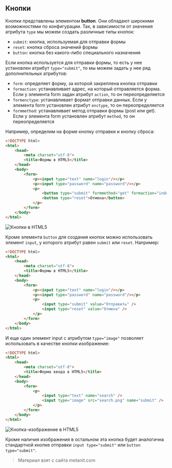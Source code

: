 ## Кнопки

Кнопки представлены элементом **button**. Они обладают широкими возможностями по конфигурации. Так, в зависимости от значения атрибута `type` мы можем создать различные типы кнопок:
- `submit`: кнопка, используемая для отправки формы
- `reset`: кнопка сброса значений формы
- `button`: кнопка без какого-либо специального назначения

Если кнопка используется для отправки формы, то есть у нее установлен атрибут `type="submit"`, то мы можем задать у нее ряд дополнительных атрибутов:
- `form`: определяет форму, за которой закреплена кнопка отправки
- `formaction`: устанавливает адрес, на который отправляется форма. Если у элемента form задан атрибут `action`, то он переопределяется
- `formenctype`: устанавливает формат отправки данных. Если у элемента form установлен атрибут `enctype`, то он переопределяется
- `formmethod`: устанавливает метод отправки формы (post или get). Если у элемента form установлен атрибут `method`, то он переопределяется

Например, определим на форме кнопку отправки и кнопку сброса:

```html
<!DOCTYPE html>
<html>
    <head>
        <meta charset="utf-8">
        <title>Формы в HTML5</title>
    </head>
    <body>
        <form>
            <p><input type="text" name="login"/></p>
            <p><input type="password" name="password"/></p>
            <p>
                <button type="submit" formmethod="get" formaction="index.html">Отправить</button> 
                <button type="reset">Отмена</button>
            </p>
        </form>
    </body>
</html>
```

![Кнопки в HTML5](https://metanit.com/web/html5/pics/2.5.png)

Кроме элемента `button` для создания кнопок можно использовать элемент `input`, у которого атрибут равен `submit` или `reset`. Например:

```html
<!DOCTYPE html>
<html>
    <head>
        <meta charset="utf-8">
        <title>Формы в HTML5</title>
    </head>
    <body>
        <form>
            <p><input type="text" name="login"/></p>
            <p><input type="password" name="password"/></p>
            <p>
                <input type="submit" value="Отправить" /> 
                <input type="reset" value="Отмена" />
            </p>
        </form>
    </body>
</html>
```

И еще один элемент input с атрибутом `type="image"` позволяет использовать в качестве кнопки изображение:

```html
<!DOCTYPE html>
<html>
    <head>
        <meta charset="utf-8">
        <title>Форма ввода в HTML5</title>
    </head>
    <body>
        <form>
            <p>
                <input type="text" name="search" />
                <input type="image" src="search.png" name="submit" />
            </p>
        </form>
    </body>
</html>
```

![Кнопка-изображение в HTML5](https://metanit.com/web/html5/pics/2.22.png)

Кроме наличия изображения в остальном эта кнопка будет аналогична стандартной кнопке отправки `input type="submit"` или `button type="submit"`.


> Материал взят с сайта metanit.com